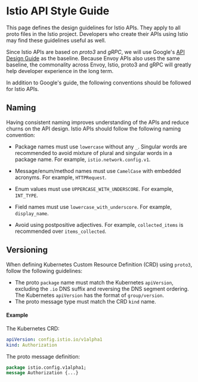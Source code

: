 # Istio API Style Guide

This page defines the design guidelines for Istio APIs. They apply to
all proto files in the Istio project. Developers who create their APIs
using Istio may find these guidelines useful as well.

Since Istio APIs are based on _proto3_ and _gRPC_, we will use
Google's [API Design Guide](https://cloud.google.com/apis/design) as
the baseline. Because Envoy APIs also uses the same baseline, the
commonality across Envoy, Istio, proto3 and gRPC will greatly help
developer experience in the long term.

In addition to Google's guide, the following conventions should be
followed for Istio APIs.

## Naming

Having consistent naming improves understanding of the APIs and reduce
churns on the API design. Istio APIs should follow the following
naming convention:

* Package names must use `lowercase` without any `_`. Singular words
  are recommended to avoid mixture of plural and singular words in
  a package name. For example, `istio.network.config.v1`.

* Message/enum/method names must use `CamelCase` with embedded
  acronyms. For example, `HTTPRequest`.

* Enum values must use `UPPERCASE_WITH_UNDERSCORE`. For example,
  `INT_TYPE`.

* Field names must use `lowercase_with_underscore`. For example,
  `display_name`.

* Avoid using postpositive adjectives. For example,
  `collected_items` is recommended over `items_collected`.

## Versioning

When defining Kubernetes Custom Resource Definition (CRD) using
`proto3`, follow the following guidelines:
* The proto `package` name must match the Kubernetes `apiVersion`,
  excluding the `.io` DNS suffix and reversing the DNS segment
  ordering. The Kubernetes `apiVersion` has the format of
  `group/version`.
* The proto message type must match the CRD `kind` name.

#### Example

The Kubernetes CRD:

```yaml
apiVersion: config.istio.io/v1alpha1
kind: Authorization
```

The proto message definition:
```proto
package istio.config.v1alpha1;
message Authorization {...}
```
